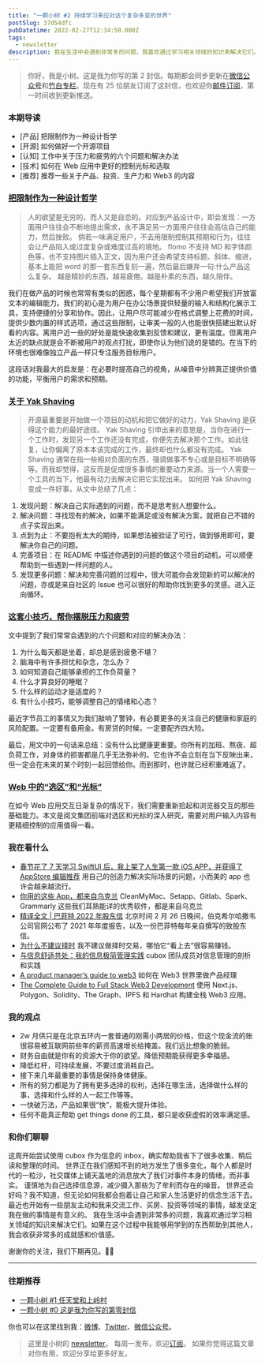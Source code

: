 ```yaml
---
title: "一颗小树 #2 持续学习来应对这个复杂多变的世界"
postSlug: 37d54dfc
pubDatetime: 2022-02-27T12:34:50.000Z
tags:
  - newsletter
description: 我在生活中会遇到非常多的问题，我喜欢通过学习相关领域的知识来解决它们。如果在这个过程中我能够用学到的东西帮助到其他人，我会收获非常多的成就感和价值感。
---
```


<!-- more -->

> 你好，我是小树。这是我为你写的第 2 封信。每期都会同步更新在[微信公众号](https://weixin.sogou.com/weixin?query=a_warm_tree)和[竹白专栏](https://xiaoshu.zhubai.love)。现在有 25 位朋友订阅了这封信，也欢迎你[邮件订阅](https://xiaoshu.zhubai.love)，第一时间收到更新推送。

### 本期导读

- [产品] 把限制作为一种设计哲学
- [开源] 如何做好一个开源项目
- [认知] 工作中关于压力和疲劳的六个问题和解决办法
- [技术] 如何在 Web 应用中更好的控制光标和选取
- [推荐] 推荐一些关于产品、投资、生产力和 Web3 的内容

### [把限制作为一种设计哲学](https://xiaobot.net/p/melow)

> 人的欲望是无穷的，而人又是自恋的。对应到产品设计中，即会发现：一方面用户往往会不断地提出需求，永不满足另一方面用户往往会高估自己的能力，然后挫败。
> 倘若一味满足用户，不去用限制控制其预期和行为，往往会让产品陷入或过度复杂或难度过高的境地。
> flomo 不支持 MD 和字体颜色等，也不支持图片插入正文，因为用户还会希望支持标题、斜体、缩进，基本上能把 word 的那一套东西复刻一遍，然后最后嫌弃一句:什么产品这么复杂。
> 越是精妙的东西，越易疲倦。越是朴素的东西，越久陪伴。

我们在做产品的时候也常常有类似的困惑，每个星期都有不少用户希望我们开放富文本的编辑能力。我们的初心是为用户在办公场景提供轻量的输入和结构化展示工具，支持便捷的分享和协作。因此，让用户尽可能减少在格式调整上花费的时间，提供少数内置的样式选项，通过这些限制，让审美一般的人也能很快搭建出默认好看的内容。离用户近一些的好处是能快速收集到反馈和建议，更有温度。但离用户太近的缺点就是会不断被用户的观点打扰，即使你认为他们说的是错的。在当下的环境也很难像独立产品一样只专注服务目标用户。

这段话对我最大的启发是：在必要时提高自己的视角，从噪音中分辨真正提供价值的功能，平衡用户的需求和预期。

### [关于 Yak Shaving](https://antfu.me/posts/about-yak-shaving-zh)

> 开源最重要是开始做一个项目的动机和把它做好的动力，Yak Shaving 是获得这个能力的最好途径。
> Yak Shaving 引申出来的意思是，当你在进行一个工作时，发现另一个工作还没有完成，你便先去解决那个工作。如此往复，让你偏离了原本本该完成的工作，最终却也什么都没有完成。
> Yak Shaving 通常在指一些相对负面的东西，强调做事不专心或是目标不明确等等。而我却觉得，这反而是促成很多事情的重要动力来源。当一个人需要一个工具的当下，他最有动力去解决它把它实现出来。
> 如何把 Yak Shaving 变成一件好事，从文中总结了几点：

1. 发现问题：解决自己实际遇到的问题，而不是思考别人想要什么。
2. 解决问题：寻找现有的解决，如果不能满足或没有解决方案，就把自己不错的点子实现出来。
3. 点到为止：不要抱有太大的期待，如果想法被验证了可行，做到够用即可，要解决你自己的问题。
4. 完善项目：在 README 中描述你遇到的问题的做这个项目的动机，可以顺便帮助到一些遇到一样问题的人。
5. 发现更多问题：解决和完善问题的过程中，很大可能你会发现新的可以解决的问题，亦或是来自社区的 Issue 也可以很好的帮助你找到更多的灵感。进入正向循环。

### [这套小技巧，帮你摆脱压力和疲劳](https://mp.weixin.qq.com/s?__biz=MzAxNTY0NjEzNg==&mid=2247486760&idx=1&sn=60f372d8bc005ba38b0bf071eeb06f1a)

文中提到了我们常常会遇到的六个问题和对应的解决办法：

1. 为什么每天都是坐着，却总是感到疲惫不堪？
2. 脑海中有许多担忧和杂念，怎么办？
3. 如何知道自己能够承担的工作负荷量？
4. 什么才算良好的睡眠？
5. 什么样的运动才是适度的？
6. 有什么小技巧，能够调整自己的情绪和心态？

最近字节员工的事情又为我们敲响了警钟，有必要更多的关注自己的健康和家庭的风险配置。一定要有备用金。有房贷的时候，一定要配齐四大险。

最后，用文中的一句话来总结：没有什么比健康更重要。你所有的加班、熬夜、超负荷工作，对身体的损害都是几乎无法弥补的。它也许不会立刻在当下反映出来，但一定会在未来的某个时刻一起回馈给你。而到那时，也许就已经积重难返了。

### [Web 中的“选区”和“光标”](https://mp.weixin.qq.com/s?__biz=MzU4MzUzODc3Nw==&mid=2247484857&idx=1&sn=c1178ac741be5e3e9131950eb9d28fb7)

在如今 Web 应用交互日渐复杂的情况下，我们需要重新拾起和浏览器交互的那些基础能力。本文是阅文集团前端对选区和光标的深入研究，需要对用户输入内容有更精细控制的应用值得一看。

### 我在看什么

- [春节花了 7 天学习 SwiftUI 后，我上架了人生第一款 iOS APP，并获得了 AppStore 编辑推荐](https://sspai.com/post/71593) 用自己的创造力解决实际场景的问题，小而美的 app 也许会越来越流行。​​​
- [你用的这些 App，都来自乌克兰](https://mp.weixin.qq.com/s/mgCpGu1YQH-KlKv7BPesZQ) CleanMyMac、Setapp、Gitlab、Spark、Grammarly 这些我们耳熟能详的优秀软件，都是来自乌克兰
- [精译全文 | 巴菲特 2022 年股东信](https://mp.weixin.qq.com/s/_F6V4FATjs9JTLE_ORRJ9A) 北京时间 2 月 26 日晚间，伯克希尔哈撒韦公司官网公布了 2021 年年度报告，以及一份巴菲特每年亲自撰写的致股东信。
- [为什么不建议择时](https://mp.weixin.qq.com/s?__biz=MzI0NzQ1MDM5Mw==&mid=2247485062&idx=1&sn=24a51c18fa4170f7dc504245ba754934&chksm=e9ae98f0ded911e641716db6051d82058e44d7ea951072e19483526410825bc7aaa930bf2c20) 我不建议做择时交易，哪怕它“看上去”很容易赚钱。
- [与信息舒适共处：我的信息极简管理实践](https://sspai.com/post/69749) cubox 团队成员对信息管理的剖析和实践
- [A product manager’s guide to web3](https://www.lennysnewsletter.com/p/a-product-managers-guide-to-web3) 如何在 Web3 世界里做产品经理
- [The Complete Guide to Full Stack Web3 Development](https://dev.to/dabit3/the-complete-guide-to-full-stack-web3-development-4g74) 使用 Next.js、Polygon、Solidity、The Graph、IPFS 和 Hardhat 构建全栈 Web3 应用。

### 我的观点

- 2w 月供只是在北京五环内一套普通的刚需小两居的价格，但这个现金流的账很容易被互联网前些年的薪资高速增长给掩盖。我们远比想象的脆弱。
- 财务自由就是你有的资源大于你的欲望。降低预期能获得更多幸福感。
- 降低杠杆，可持续发展，不要过度消耗自己。
- 接下来几年最重要的事情是保持身体健康。
- 所有的努力都是为了拥有更多选择的权利，选择在哪生活，选择做什么样的事，选择和什么样的人一起工作等等。
- 一快破万法，产品如果很“快”，能极大提升体验。
- 任何不能真正帮助 get things done 的工具，都只是收获虚假的效率满足感。

### 和你们聊聊

这周开始尝试使用 cubox 作为信息的 inbox，确实帮助我省下了很多收集、稍后读和整理的时间。
世界正在我们感知不到的地方发生了很多变化，每个人都是时代的一粒沙，社交媒体上铺天盖地的消息放大了我们对事件本身的情绪，而非事实。
谨慎地为自己选择信息源，减少摄入那些为了牟利而存在的噪音。
世界还会好吗？我不知道，但无论如何我都会抱着让自己和家人生活更好的信念生活下去。
最近也开始有一些朋友主动和我来交流工作、买房、投资等领域的事情，越发坚定我在做的事情是有意义的。
我在生活中会遇到非常多的问题，我喜欢通过学习相关领域的知识来解决它们。如果在这个过程中我能够用学到的东西帮助到其他人，我会收获非常多的成就感和价值感。

谢谢你的关注，我们下期再见。👋🏻

---

### 往期推荐

- [一颗小树 #1 任天堂和上岭村](https://xiaoshu.zhubai.love/posts/2107172142524608512)
- [一颗小树 #0 这是我为你写的第零封信](https://xiaoshu.zhubai.love/posts/2107165648034942976)

你也可以在这里找到我：[微博](https://weibo.com/u/5361470927)、[Twitter](https://twitter.com/yeshu_in_future)、[微信公众号](https://weixin.sogou.com/weixin?query=a_warm_tree)。

> 这里是小树的 [newsletter](https://xiaoshu.zhubai.love)。 每周一发布，欢迎[订阅](https://xiaoshu.zhubai.love)。
> 如果你觉得这篇文章对你有用，欢迎分享给更多好友。
